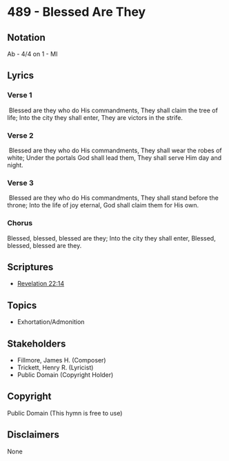 # 489 - Blessed Are They

## Notation

Ab - 4/4 on 1 - MI

## Lyrics

### Verse 1

 Blessed are they who do His commandments, They shall claim the tree of life; Into the city they shall enter, They are victors in the strife.

### Verse 2

 Blessed are they who do His commandments, They shall wear the robes of white; Under the portals God shall lead them, They shall serve Him day and night.


### Verse 3

 Blessed are they who do His commandments, They shall stand before the throne; Into the life of joy eternal, God shall claim them for His own. 

### Chorus

Blessed, blessed, blessed are they; Into the city they shall enter, Blessed, blessed, blessed are they.



## Scriptures

- [Revelation 22:14](https://www.biblegateway.com/passage/?search=Revelation%2022%3A14)

## Topics

- Exhortation/Admonition

## Stakeholders

- Fillmore, James H. (Composer)
- Trickett, Henry R. (Lyricist)
- Public Domain (Copyright Holder)

## Copyright

Public Domain
(This hymn is free to use)

## Disclaimers

None

